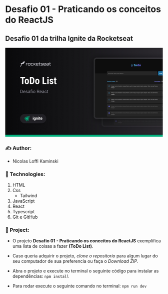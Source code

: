 # Desafio 01 - Praticando os conceitos do ReactJS

## **Desafio 01 da trilha Ignite da Rocketseat**

![Preview do layout do projeto](./github/Preview.jpg)

<!-- Divider -->

### :writing_hand: Author:

- Nicolas Loffi Kaminski

### :rocket: Technologies:

1. HTML
2. Css
   - Tailwind
3. JavaScript
4. React
5. Typescript
6. Git e GitHub

### :art: Project:

- O projeto **Desafio 01 - Praticando os conceitos do ReactJS** exemplifica uma lista de coisas a fazer **(ToDo List)**.

- Caso queria adquirir o projeto, _clone o repositorio_ para algum lugar do seu computador de sua preferencia ou faça o _Download ZIP_.

- Abra o projeto e execute no terminal o seguinte código para instalar as dependências: `npm install`

- Para rodar execute o seguinte comando no terminal: `npm run dev`
